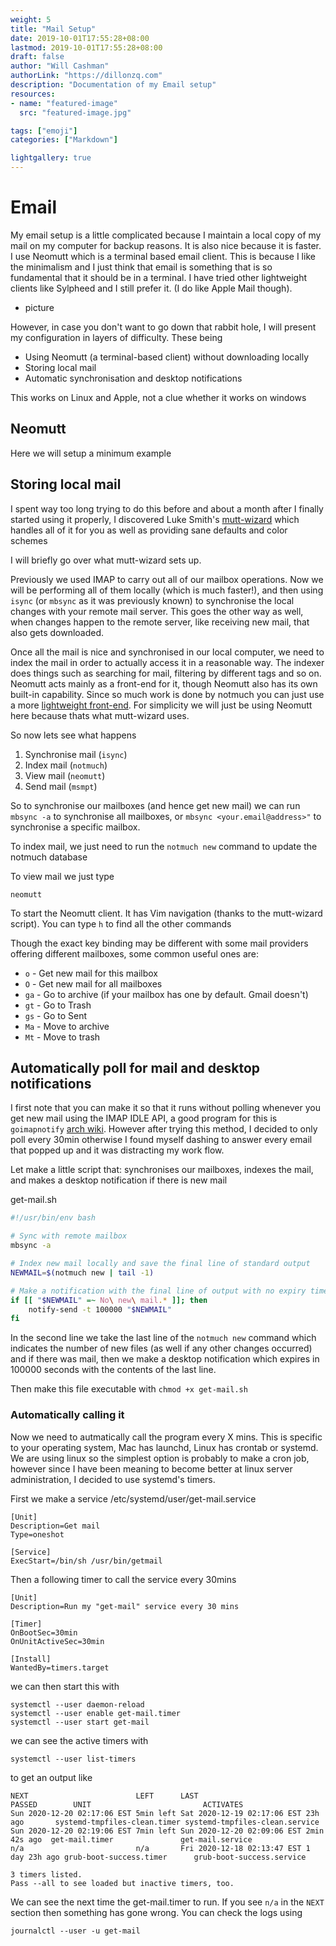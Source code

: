 ```yaml
---
weight: 5
title: "Mail Setup"
date: 2019-10-01T17:55:28+08:00
lastmod: 2019-10-01T17:55:28+08:00
draft: false
author: "Will Cashman"
authorLink: "https://dillonzq.com"
description: "Documentation of my Email setup"
resources:
- name: "featured-image"
  src: "featured-image.jpg"

tags: ["emoji"]
categories: ["Markdown"]

lightgallery: true
---
```


# Email

My email setup is a little complicated because I maintain a local copy of my mail on my computer for backup reasons. It is also nice because it is faster.
I use Neomutt which is a terminal based email client. This is because I like the minimalism and I just think that email is something that is so fundamental that it should be in a terminal. I have tried other lightweight clients like Sylpheed and I still prefer it. (I do like Apple Mail though).

- picture

However, in case you don't want to go down that rabbit hole, I will present my configuration in layers of difficulty. These being

* Using Neomutt (a terminal-based client) without downloading locally
* Storing local mail
* Automatic synchronisation and desktop notifications

This works on Linux and Apple, not a clue whether it works on windows

## Neomutt

Here we will setup a minimum example


## Storing local mail

I spent way too long trying to do this before and about a month after I finally started using it properly, I discovered Luke Smith's [mutt-wizard]() which handles all of it for you as well as providing sane defaults and color schemes

I will briefly go over what mutt-wizard sets up.

Previously we used IMAP to carry out all of our mailbox operations. Now we will be performing all of them locally (which is much faster!), and then using `isync` (or `mbsync` as it was previously known) to synchronise the local changes with your remote mail server. This goes the other way as well, when changes happen to the remote server, like receiving new mail, that also gets downloaded.

Once all the mail is nice and synchronised in our local computer, we need to index the mail in order to actually access it in a reasonable way. The indexer does things such as searching for mail, filtering by different tags and so on. Neomutt acts mainly as a front-end for it, though Neomutt also has its own built-in capability. Since so much work is done by notmuch you can just use a more [lightweight front-end](). For simplicity we will just be using Neomutt here because thats what mutt-wizard uses.

So now lets see what happens

1. Synchronise mail (`isync`)
2. Index mail (`notmuch`)
3. View mail (`neomutt`)
4. Send mail (`msmpt`)

So to synchronise our mailboxes (and hence get new mail) we can run `mbsync -a` to synchronise all mailboxes, or `mbsync <your.email@address>"` to synchronise a specific mailbox.

To index mail, we just need to run the `notmuch new` command to update the notmuch database

To view mail we just type

```
neomutt
```

To start the Neomutt client. It has Vim navigation (thanks to the mutt-wizard script). You can type `h` to find all the other commands

Though the exact key binding may be different with some mail providers offering different mailboxes, some common useful ones are:

* `o` - Get new mail for this mailbox
* `O` - Get new mail for all mailboxes
* `ga` - Go to archive (if your mailbox has one by default. Gmail doesn't)
* `gt` - Go to Trash
* `gs` - Go to Sent
* `Ma` - Move to archive
* `Mt` - Move to trash


## Automatically poll for mail and desktop notifications

I first note that you can make it so that it runs without polling whenever you get new mail using the IMAP IDLE API, a good program for this is `goimapnotify` [arch wiki](). However after trying this method, I decided to only poll every 30min otherwise I found myself dashing to answer every email that popped up and it was distracting my work flow.

Let make a little script that: synchronises our mailboxes, indexes the mail, and makes a desktop notification if there is new mail

get-mail.sh

```zsh
#!/usr/bin/env bash

# Sync with remote mailbox
mbsync -a

# Index new mail locally and save the final line of standard output
NEWMAIL=$(notmuch new | tail -1)

# Make a notification with the final line of output with no expiry time
if [[ "$NEWMAIL" =~ No\ new\ mail.* ]]; then
	notify-send -t 100000 "$NEWMAIL"
fi
```

In the second line we take the last line of the `notmuch new` command which indicates the number of new files (as well if any other changes occurred) and if there was mail, then we make a desktop notification which expires in 100000 seconds with the contents of the last line. 

Then make this file executable with `chmod +x get-mail.sh`

### Automatically calling it

Now we need to autmatically call the program every X mins. This is specific to your operating system, Mac has launchd, Linux has crontab or systemd. We are using linux so the simplest option is probably to make a cron job, however since I have been meaning to become better at linux server administration, I decided to use systemd's timers.

First we make a service /etc/systemd/user/get-mail.service 

```systemd
[Unit]
Description=Get mail
Type=oneshot

[Service]
ExecStart=/bin/sh /usr/bin/getmail
```

Then a following timer to call the service every 30mins

```systemd
[Unit]
Description=Run my "get-mail" service every 30 mins

[Timer]
OnBootSec=30min
OnUnitActiveSec=30min

[Install]
WantedBy=timers.target
```

we can then start this with

```
systemctl --user daemon-reload
systemctl --user enable get-mail.timer
systemctl --user start get-mail
```

we can see the active timers with 

```
systemctl --user list-timers
```
to get an output like

```
NEXT                        LEFT      LAST                        PASSED        UNIT                         ACTIVATES
Sun 2020-12-20 02:17:06 EST 5min left Sat 2020-12-19 02:17:06 EST 23h ago       systemd-tmpfiles-clean.timer systemd-tmpfiles-clean.service
Sun 2020-12-20 02:19:06 EST 7min left Sun 2020-12-20 02:09:06 EST 2min 42s ago  get-mail.timer               get-mail.service
n/a                         n/a       Fri 2020-12-18 02:13:47 EST 1 day 23h ago grub-boot-success.timer      grub-boot-success.service

3 timers listed.
Pass --all to see loaded but inactive timers, too.
```

We can see the next time the get-mail.timer to run. If you see `n/a` in the `NEXT` section then something has gone wrong. You can check the logs using
```
journalctl --user -u get-mail
```
